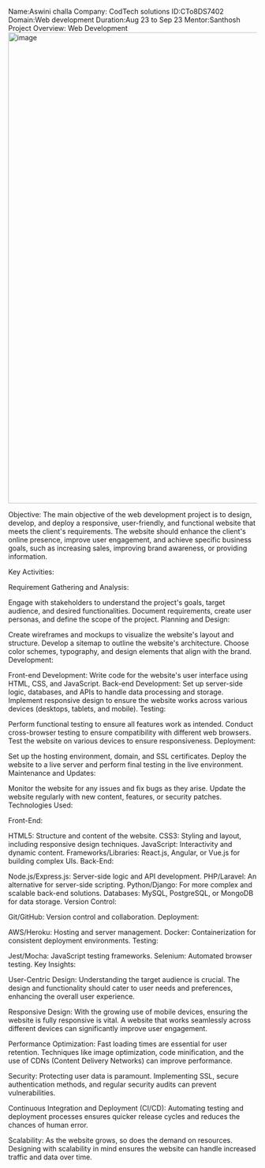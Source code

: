Name:Aswini challa
Company: CodTech solutions
ID:CTo8DS7402
Domain:Web development
Duration:Aug 23 to Sep 23
Mentor:Santhosh
Project Overview: Web Development
<img width="953" alt="image" src="https://github.com/user-attachments/assets/173aa343-5a8f-485a-8be3-a74b6f2a6a99">

Objective: The main objective of the web development project is to design, develop, and deploy a responsive, user-friendly, and functional website that meets the client's requirements. The website should enhance the client's online presence, improve user engagement, and achieve specific business goals, such as increasing sales, improving brand awareness, or providing information.

Key Activities:

Requirement Gathering and Analysis:

Engage with stakeholders to understand the project's goals, target audience, and desired functionalities.
Document requirements, create user personas, and define the scope of the project.
Planning and Design:

Create wireframes and mockups to visualize the website's layout and structure.
Develop a sitemap to outline the website's architecture.
Choose color schemes, typography, and design elements that align with the brand.
Development:

Front-end Development: Write code for the website's user interface using HTML, CSS, and JavaScript.
Back-end Development: Set up server-side logic, databases, and APIs to handle data processing and storage.
Implement responsive design to ensure the website works across various devices (desktops, tablets, and mobile).
Testing:

Perform functional testing to ensure all features work as intended.
Conduct cross-browser testing to ensure compatibility with different web browsers.
Test the website on various devices to ensure responsiveness.
Deployment:

Set up the hosting environment, domain, and SSL certificates.
Deploy the website to a live server and perform final testing in the live environment.
Maintenance and Updates:

Monitor the website for any issues and fix bugs as they arise.
Update the website regularly with new content, features, or security patches.
Technologies Used:

Front-End:

HTML5: Structure and content of the website.
CSS3: Styling and layout, including responsive design techniques.
JavaScript: Interactivity and dynamic content.
Frameworks/Libraries: React.js, Angular, or Vue.js for building complex UIs.
Back-End:

Node.js/Express.js: Server-side logic and API development.
PHP/Laravel: An alternative for server-side scripting.
Python/Django: For more complex and scalable back-end solutions.
Databases: MySQL, PostgreSQL, or MongoDB for data storage.
Version Control:

Git/GitHub: Version control and collaboration.
Deployment:

AWS/Heroku: Hosting and server management.
Docker: Containerization for consistent deployment environments.
Testing:

Jest/Mocha: JavaScript testing frameworks.
Selenium: Automated browser testing.
Key Insights:

User-Centric Design: Understanding the target audience is crucial. The design and functionality should cater to user needs and preferences, enhancing the overall user experience.

Responsive Design: With the growing use of mobile devices, ensuring the website is fully responsive is vital. A website that works seamlessly across different devices can significantly improve user engagement.

Performance Optimization: Fast loading times are essential for user retention. Techniques like image optimization, code minification, and the use of CDNs (Content Delivery Networks) can improve performance.

Security: Protecting user data is paramount. Implementing SSL, secure authentication methods, and regular security audits can prevent vulnerabilities.

Continuous Integration and Deployment (CI/CD): Automating testing and deployment processes ensures quicker release cycles and reduces the chances of human error.

Scalability: As the website grows, so does the demand on resources. Designing with scalability in mind ensures the website can handle increased traffic and data over time.








